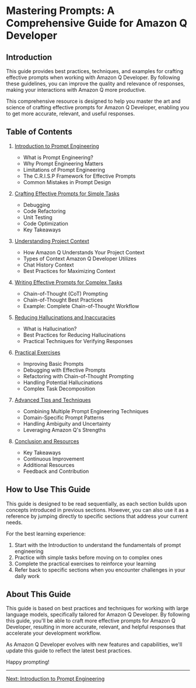 # Mastering Prompts: A Comprehensive Guide for Amazon Q Developer

## Introduction

This guide provides best practices, techniques, and examples for crafting effective prompts when working with Amazon Q Developer. By following these guidelines, you can improve the quality and relevance of responses, making your interactions with Amazon Q more productive.

This comprehensive resource is designed to help you master the art and science of crafting effective prompts for Amazon Q Developer, enabling you to get more accurate, relevant, and useful responses.

## Table of Contents

1. [Introduction to Prompt Engineering](./01-introduction.md)
   - What is Prompt Engineering?
   - Why Prompt Engineering Matters
   - Limitations of Prompt Engineering
   - The C.R.I.S.P Framework for Effective Prompts
   - Common Mistakes in Prompt Design

2. [Crafting Effective Prompts for Simple Tasks](./02-simple-tasks.md)
   - Debugging
   - Code Refactoring
   - Unit Testing
   - Code Optimization
   - Key Takeaways

3. [Understanding Project Context](./03-project-context.md)
   - How Amazon Q Understands Your Project Context
   - Types of Context Amazon Q Developer Utilizes
   - Chat History Context
   - Best Practices for Maximizing Context

4. [Writing Effective Prompts for Complex Tasks](./04-complex-tasks.md)
   - Chain-of-Thought (CoT) Prompting
   - Chain-of-Thought Best Practices
   - Example: Complete Chain-of-Thought Workflow

5. [Reducing Hallucinations and Inaccuracies](./05-reducing-hallucinations.md)
   - What is Hallucination?
   - Best Practices for Reducing Hallucinations
   - Practical Techniques for Verifying Responses

6. [Practical Exercises](./06-practical-exercises.md)
   - Improving Basic Prompts
   - Debugging with Effective Prompts
   - Refactoring with Chain-of-Thought Prompting
   - Handling Potential Hallucinations
   - Complex Task Decomposition

7. [Advanced Tips and Techniques](./07-advanced-tips.md)
   - Combining Multiple Prompt Engineering Techniques
   - Domain-Specific Prompt Patterns
   - Handling Ambiguity and Uncertainty
   - Leveraging Amazon Q's Strengths

8. [Conclusion and Resources](./08-conclusion.md)
   - Key Takeaways
   - Continuous Improvement
   - Additional Resources
   - Feedback and Contribution

## How to Use This Guide

This guide is designed to be read sequentially, as each section builds upon concepts introduced in previous sections. However, you can also use it as a reference by jumping directly to specific sections that address your current needs.

For the best learning experience:

1. Start with the Introduction to understand the fundamentals of prompt engineering
2. Practice with simple tasks before moving on to complex ones
3. Complete the practical exercises to reinforce your learning
4. Refer back to specific sections when you encounter challenges in your daily work

## About This Guide

This guide is based on best practices and techniques for working with large language models, specifically tailored for Amazon Q Developer. By following this guide, you'll be able to craft more effective prompts for Amazon Q Developer, resulting in more accurate, relevant, and helpful responses that accelerate your development workflow.

As Amazon Q Developer evolves with new features and capabilities, we'll update this guide to reflect the latest best practices.

Happy prompting!

---

[Next: Introduction to Prompt Engineering](./01-introduction.md)
